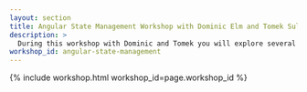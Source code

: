```yaml
---
layout: section
title: Angular State Management Workshop with Dominic Elm and Tomek Sulkowski - NG-DE 2019 in Berlin
description: >
  During this workshop with Dominic and Tomek you will explore several approaches for state management and see which one solves what problems best.
workshop_id: angular-state-management
---
```


{% include workshop.html workshop_id=page.workshop_id %}
